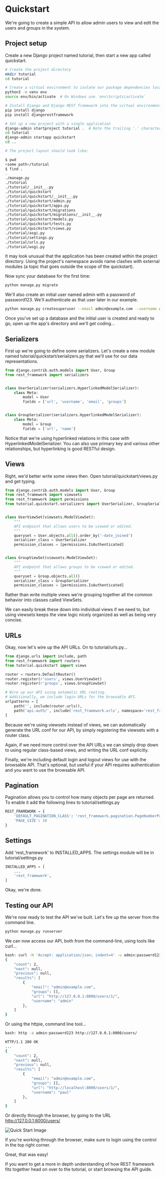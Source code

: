 # Quickstart

We're going to create a simple API to allow admin users to view and edit the
users and groups in the system.

## Project setup

Create a new Django project named tutorial, then start a new app called
quickstart.

```sh
# Create the project directory
mkdir tutorial
cd tutorial
```

```sh
# Create a virtual environment to isolate our package dependencies locally
python3 -m venv env
source env/bin/activate  # On Windows use `env\Scripts\activate`
```

```sh
# Install Django and Django REST framework into the virtual environment
pip install django
pip install djangorestframework
```

```sh
# Set up a new project with a single application
django-admin startproject tutorial .  # Note the trailing '.' character
cd tutorial
django-admin startapp quickstart
cd ..
```

```sh
# The project layout should look like:

$ pwd
<some path>/tutorial
$ find .
.
./manage.py
./tutorial
./tutorial/__init__.py
./tutorial/quickstart
./tutorial/quickstart/__init__.py
./tutorial/quickstart/admin.py
./tutorial/quickstart/apps.py
./tutorial/quickstart/migrations
./tutorial/quickstart/migrations/__init__.py
./tutorial/quickstart/models.py
./tutorial/quickstart/tests.py
./tutorial/quickstart/views.py
./tutorial/asgi.py
./tutorial/settings.py
./tutorial/urls.py
./tutorial/wsgi.py
```

It may look unusual that the application has been created within the project
directory. Using the project's namespace avoids name clashes with external
modules (a topic that goes outside the scope of the quickstart).

Now sync your database for the first time:

```sh
python manage.py migrate
```

We'll also create an initial user named admin with a password of password123.
We'll authenticate as that user later in our example.

```sh
python manage.py createsuperuser --email admin@example.com --username admin
```

Once you've set up a database and the initial user is created and ready to go,
open up the app's directory and we'll get coding...

## Serializers

First up we're going to define some serializers. Let's create a new module named
tutorial/quickstart/serializers.py that we'll use for our data representations.

```py
from django.contrib.auth.models import User, Group
from rest_framework import serializers


class UserSerializer(serializers.HyperlinkedModelSerializer):
    class Meta:
        model = User
        fields = ['url', 'username', 'email', 'groups']


class GroupSerializer(serializers.HyperlinkedModelSerializer):
    class Meta:
        model = Group
        fields = ['url', 'name']
```

Notice that we're using hyperlinked relations in this case with
HyperlinkedModelSerializer. You can also use primary key and various other
relationships, but hyperlinking is good RESTful design.

## Views

Right, we'd better write some views then. Open tutorial/quickstart/views.py and
get typing.

```py
from django.contrib.auth.models import User, Group
from rest_framework import viewsets
from rest_framework import permissions
from tutorial.quickstart.serializers import UserSerializer, GroupSerializer


class UserViewSet(viewsets.ModelViewSet):
    """
    API endpoint that allows users to be viewed or edited.
    """
    queryset = User.objects.all().order_by('-date_joined')
    serializer_class = UserSerializer
    permission_classes = [permissions.IsAuthenticated]


class GroupViewSet(viewsets.ModelViewSet):
    """
    API endpoint that allows groups to be viewed or edited.
    """
    queryset = Group.objects.all()
    serializer_class = GroupSerializer
    permission_classes = [permissions.IsAuthenticated]
```

Rather than write multiple views we're grouping together all the common behavior
into classes called ViewSets.

We can easily break these down into individual views if we need to, but using
viewsets keeps the view logic nicely organized as well as being very concise.

## URLs

Okay, now let's wire up the API URLs. On to tutorial/urls.py...

```py
from django.urls import include, path
from rest_framework import routers
from tutorial.quickstart import views

router = routers.DefaultRouter()
router.register(r'users', views.UserViewSet)
router.register(r'groups', views.GroupViewSet)

# Wire up our API using automatic URL routing.
# Additionally, we include login URLs for the browsable API.
urlpatterns = [
    path('', include(router.urls)),
    path('api-auth/', include('rest_framework.urls', namespace='rest_framework'))
]
```

Because we're using viewsets instead of views, we can automatically generate the
URL conf for our API, by simply registering the viewsets with a router class.

Again, if we need more control over the API URLs we can simply drop down to
using regular class-based views, and writing the URL conf explicitly.

Finally, we're including default login and logout views for use with the
browsable API. That's optional, but useful if your API requires authentication
and you want to use the browsable API.

## Pagination

Pagination allows you to control how many objects per page are returned. To
enable it add the following lines to tutorial/settings.py

```py
REST_FRAMEWORK = {
    'DEFAULT_PAGINATION_CLASS': 'rest_framework.pagination.PageNumberPagination',
    'PAGE_SIZE': 10
}
```

## Settings

Add 'rest_framework' to INSTALLED_APPS. The settings module will be in
tutorial/settings.py

```py
INSTALLED_APPS = [
    ...
    'rest_framework',
]
```

Okay, we're done.

## Testing our API

We're now ready to test the API we've built. Let's fire up the server from the
command line.

```py
python manage.py runserver
```

We can now access our API, both from the command-line, using tools like curl...

```sh
bash: curl -H 'Accept: application/json; indent=4' -u admin:password123 http://127.0.0.1:8000/users/
{
    "count": 2,
    "next": null,
    "previous": null,
    "results": [
        {
            "email": "admin@example.com",
            "groups": [],
            "url": "http://127.0.0.1:8000/users/1/",
            "username": "admin"
        },
    ]
}
```

Or using the httpie, command line tool...

```sh
bash: http -a admin:password123 http://127.0.0.1:8000/users/

HTTP/1.1 200 OK
...
{
    "count": 2,
    "next": null,
    "previous": null,
    "results": [
        {
            "email": "admin@example.com",
            "groups": [],
            "url": "http://localhost:8000/users/1/",
            "username": "paul"
        },
    ]
}
```

Or directly through the browser, by going to the URL
<http://127.0.0.1:8000/users/>

![Quick Start Image](./quickstart.png)

If you're working through the browser, make sure to login using the control in
the top right corner.

Great, that was easy!

If you want to get a more in depth understanding of how REST framework fits
together head on over to the tutorial, or start browsing the API guide.
